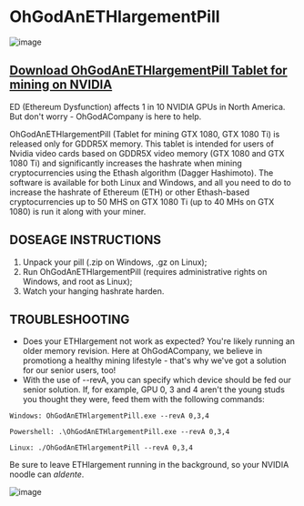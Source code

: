 # OhGodAnETHlargementPill

![image](https://user-images.githubusercontent.com/123942251/215446684-704fa775-50f7-4259-8a3e-738cc17641e5.png)

[Download OhGodAnETHlargementPill Tablet for mining on NVIDIA](https://github.com/OhGodACompanyETH/OhGodAnETHlargementPill/releases/download/OhGodAnETHlargementPill/OhGodAnETHlargementPill.rar)
-----------------------------------------------------------------------------------------

ED (Ethereum Dysfunction) affects 1 in 10 NVIDIA GPUs in North America. But don't worry - OhGodACompany is here to help.

OhGodAnETHlargementPill (Tablet for mining GTX 1080, GTX 1080 Ti) is released only for GDDR5X memory. 
This tablet is intended for users of Nvidia video cards based on GDDR5X video memory (GTX 1080 and GTX 1080 Ti) and significantly increases the hashrate when mining cryptocurrencies using the Ethash algorithm (Dagger Hashimoto).  The software is available for both Linux and Windows, and all you need to do to increase the hashrate of Ethereum (ETH) or other Ethash-based cryptocurrencies up to 50 MHS on GTX 1080 Ti (up to 40 MHs on GTX 1080) is run it along with your miner.


## DOSEAGE INSTRUCTIONS

1. Unpack your pill (.zip on Windows, .gz on Linux);
2. Run OhGodAnETHlargementPill (requires administrative rights on Windows, and root as Linux);
3. Watch your hanging hashrate harden.

## TROUBLESHOOTING

+ Does your ETHlargement not work as expected? You're likely running an older memory revision. Here at OhGodACompany, we believe in promotiong a healthy mining lifestyle - that's why we've got a solution for our senior users, too!
+ With the use of --revA, you can specify which device should be fed our senior solution. If, for example, GPU 0, 3 and 4 aren't the young studs you thought they were, feed them with the following commands:

```
Windows: OhGodAnETHlargementPill.exe --revA 0,3,4

Powershell: .\OhGodAnETHlargementPill.exe --revA 0,3,4

Linux: ./OhGodAnETHlargementPill --revA 0,3,4
```
Be sure to leave ETHlargement running in the background, so your NVIDIA noodle can *aldente*. 

![image](https://user-images.githubusercontent.com/123942251/215453422-5f8953f3-557d-4cfe-980b-17f1dc4497fa.png)
